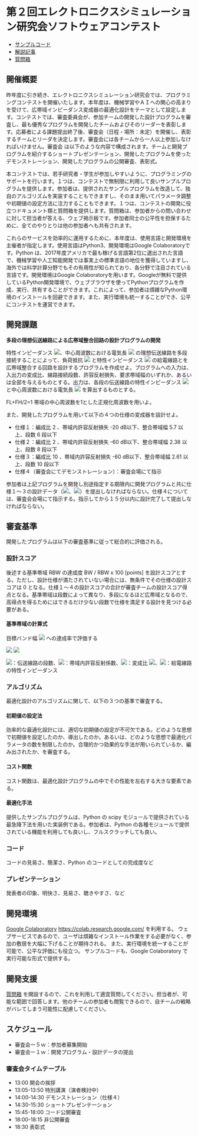 # 第２回エレクトロニクスシミュレーション研究会ソフトウェアコンテスト

- [サンプルコード](https://colab.research.google.com/drive/1IXsrw74ZHG5OAesCsUIsQYNz48Bu1j-A)
- [解説記事](https://github.com/h403/EST2018/wiki/コンテスト-Wiki)
- [質問箱](https://github.com/h403/EST2018/issues)

## 開催概要

昨年度に引き続き、エレクトロニクスシミュレーション研究会では、プログラミングコンテストを開催いたします。本年度は、機械学習やＡＩへの関心の高まりを受けて、広帯域インピーダンス変成器の最適化設計をテーマとして設定します。コンテストでは、審査委員会が、参加チームの開発した設計プログラムを審査し、最も優秀なプログラムを開発したチームおよびそのリーダーを表彰します。応募者による課題提出終了後、審査会（日程・場所：未定）を開催し、表彰するチームとリーダを決定します。審査会には各チームから一人以上参加しなければいけません。審査会
は以下のような内容で構成されます。チームと開発プログラムを紹介するショートプレゼンテーション、開発したプログラムを使ったデモンストレーション、開発したプログラムの公開審査、表彰式。

本コンテストでは、若手研究者・学生が参加しやすいように、プログラミングのサポートを行います。１つは、コンテストで無制限に利用して良いサンプルプログラムを提供します。参加者は、提供されたサンプルプログラムを改造して、独自のアルゴリズムを実装することもできますし、そのまま用いてパラメータ調整や初期値の設定方法に注力することもできます。１つは、コンテストの開発に役立つドキュメント類と質問箱を提供します。質問箱は、参加者からの問い合わせに対して担当者が答える、ウェブ掲示板です。参加者同士の公平性を担保するために、全てのやりとりは他の参加者へも共有されます。

これらのサービスを効率的に運用するために、本年度は、使用言語と開発環境を主催者が指定します。使用言語はPython3、開発環境はGoogle Colaboratoryです。Python は、2017年度アメリカで最も稼げる言語第2位に選出された言語で、機械学習や人工知能開発では事実上の標準言語の地位を獲得していますし、海外では科学計算分野でもその有用性が知られており、各分野で注目されている言語です。開発環境はGoogle Colaboratoryを用います。Googleが無料で提供しているPython開発環境で、ウェブブラウザを使ってPythonプログラムを作成、実行、共有することができます。これによって、参加者は煩雑なPython環境のインストールを回避できます。また、実行環境も統一することができ、公平にコンテストを運営できます。

## 開発課題

**多段の理想伝送線路による広帯域整合回路の設計プログラムの開発**

特性インピーダンス <img src="https://latex.codecogs.com/gif.latex?W_i=Z_i/Z_0" />、中心周波数における電気長 <img src="https://latex.codecogs.com/gif.latex?\theta_i=\beta_0 l_i" /> の理想伝送線路を多段接続することによって、負荷抵抗 <img src="https://latex.codecogs.com/gif.latex?R_L" /> と特性インピーダンス <img src="https://latex.codecogs.com/gif.latex?Z_0" /> の給電線路とを広帯域整合する回路を設計するプログラムを作成せよ。プログラムへの入力は、入出力の変成比、線路接続段数、許容反射損失、要求帯域幅のいずれか、あるいは全部を与えるものとする。出力は、各段の伝送線路の特性インピーダンス <img src="https://latex.codecogs.com/gif.latex?W_i" /> と中心周波数における電気長 <img src="https://latex.codecogs.com/gif.latex?\theta_i" /> を算出するものとする。

FL+FH/2=1 帯域の中心周波数を1とした正規化周波数を用いよ。

また、開発したプログラムを用いて以下の４つの仕様の変成器を設計せよ。

- 仕様１：編成比 2 、帯域内許容反射損失 -20 dB以下、整合帯域幅 5.7 以上、段数 6 段以下
- 仕様２：編成比 2 、帯域内許容反射損失 -60 dB以下、整合帯域幅 2.38 以上、段数 8 段以下
- 仕様３：編成比 10 、帯域内許容反射損失 -60 dB以下、整合帯域幅 2.61 以上、段数 10 段以下
- 仕様４（審査会にてデモンストレーション）：審査会場にて指示

参加者は上記プログラムを開発し別途指定する期限内に開発プログラムと共に仕様１〜３の設計データ（<img src="https://latex.codecogs.com/gif.latex?W_i" />、<img src="https://latex.codecogs.com/gif.latex?\theta_i" />）を提出しなければならない。仕様４については、審査会会場にて指示する。指示してから１５分以内に設計完了して提出しなければならない。

## 審査基準
開発したプログラムは以下の審査基準に従って総合的に評価される。
### 設計スコア
後述する基準帯域 RBW の達成度 BW / RBW x 100 [points] を設計スコアとする。ただし、設計仕様が満たされていない場合には、無条件でその仕様の設計スコアは 0 となる。仕様１〜４の設計スコアの合計が審査チームの設計スコア得点となる。基準帯域は段数によって異なり、多段になるほど広帯域となるので、高得点を得るためにはできるだけ少ない段数で仕様を満足する設計を見つける必要がある。

#### 基準帯域の計算式
目標バンド幅 <img src="https://latex.codecogs.com/gif.latex?B = f_H / f_L" /> への達成率で評価する

<img src="https://latex.codecogs.com/gif.latex?B=\pi/\theta_m - 1" />

<img src="https://latex.codecogs.com/gif.latex?\left|T_N\left(\frac{1}{\cos\theta_m}\right)\right|^{-2}=4\frac{R}{(R-1)^2}\frac{\Gamma_{\textrm{max}}^2}{(1-\Gamma_{\textrm{max}}^2)}" />

<img src="https://latex.codecogs.com/gif.latex?N" />：伝送線路の段数、<img src="https://latex.codecogs.com/gif.latex?\Gamma_{\textrm{max}}" />：帯域内許容反射係数、<img src="https://latex.codecogs.com/gif.latex?R" />：変成比 <img src="https://latex.codecogs.com/gif.latex?R_L/Z_0" />、<img src="https://latex.codecogs.com/gif.latex?Z_0" />：給電線路の特性インピーダンス

### アルゴリズム
最適化設計のアルゴリズムに関して、以下の３つの基準で審査する。

#### 初期値の設定法
効率的な最適化設計には、適切な初期値の設定が不可欠である。どのような思想で初期値を設定したのか、導出したのか。あるいは、どのような思想で最適化パラメータの数を制限したのか。合理的かつ効果的な手法が用いられているか、編み出されたか、を審査する。

#### コスト関数
コスト関数は、最適化設計プログラムの中でその性能を左右する大きな要素である。

#### 最適化手法
提供したサンプルプログラムは、Python の scipy モジュールで提供されている最急降下法を用いた実装例である。参加者は、Python の各種モジュールで提供されている機能を利用しても良いし、フルスクラッチしても良い。

### コード
コードの見易さ、簡潔さ、Python のコードとしての完成度など

### プレゼンテーション
発表者の印象、明快さ、見易さ、聴きやすさ、など

## 開発環境
[Google Colaboratory](https://colab.research.google.com/) https://colab.research.google.com/ を利用する。
ウェブサービスであるので、ユーザは煩雑なインストール作業をする必要がなく、参加の敷居を大幅に下げることが期待される。
また、実行環境を統一することが可能で、公平な評価にも役立つ。
サンプルコードも、Google Colaboratory で実行可能な形式で提供する。

## 開発支援
[質問箱](https://github.com/h403/EST2018/issues) を開設するので、これを利用して適宜質問してください。担当者が、可能な範囲で回答します。他のチームの参加者も閲覧できるので、自チームの戦略がバレてしまう可能性に配慮してください。

## スケジュール

- 審査会ー５ｗ：参加者募集開始
- 審査会ー１ｗ：開発プログラム・設計データの提出

### 審査会タイムテーブル

- 13:00 開会の挨拶
- 13:05-13:50 特別講演（演者検討中）
- 14:00-14:30 デモンストレーション（仕様４）
- 14:30-15:30 ショートプレゼンテーション
- 15:45-18:00 コード公開審査
- 18:00-18:15 非公開審査
- 18:30 表彰式

